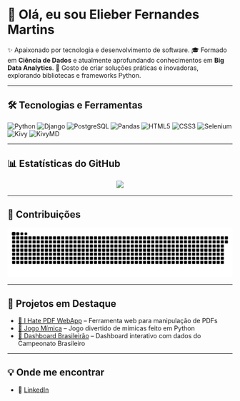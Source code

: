 # 👋 Olá, eu sou Elieber Fernandes Martins

✨ Apaixonado por tecnologia e desenvolvimento de software.
🎓 Formado em **Ciência de Dados** e atualmente aprofundando conhecimentos em **Big Data Analytics**.
🚀 Gosto de criar soluções práticas e inovadoras, explorando bibliotecas e frameworks Python.

---

## 🛠️ Tecnologias e Ferramentas

![Python](https://img.shields.io/badge/Python-3776AB?style=for-the-badge&logo=python&logoColor=white)
![Django](https://img.shields.io/badge/Django-092E20?style=for-the-badge&logo=django&logoColor=white)
![PostgreSQL](https://img.shields.io/badge/PostgreSQL-316192?style=for-the-badge&logo=postgresql&logoColor=white)
![Pandas](https://img.shields.io/badge/Pandas-150458?style=for-the-badge&logo=pandas&logoColor=white)
![HTML5](https://img.shields.io/badge/HTML5-E34F26?style=for-the-badge&logo=html5&logoColor=white)
![CSS3](https://img.shields.io/badge/CSS3-1572B6?style=for-the-badge&logo=css3&logoColor=white)
![Selenium](https://img.shields.io/badge/Selenium-43B02A?style=for-the-badge&logo=selenium&logoColor=white)
![Kivy](https://img.shields.io/badge/Kivy-FF6F00?style=for-the-badge&logo=kivy&logoColor=white)
![KivyMD](https://img.shields.io/badge/KivyMD-3DDC84?style=for-the-badge&logo=android&logoColor=white)

---

## 📊 Estatísticas do GitHub

<p align="center">
  <img src="https://github-readme-stats.vercel.app/api/top-langs/?username=elieber-fernandes&layout=compact&theme=radical" height="180em"/>
</p>

---

## 🚀 Contribuições

<p align="center">
  <picture>
    <source media="(prefers-color-scheme: dark)" srcset="https://raw.githubusercontent.com/elieber-fernandes/elieber-fernandes/output/github-contribution-grid-snake-dark.svg" />
    <source media="(prefers-color-scheme: light)" srcset="https://raw.githubusercontent.com/elieber-fernandes/elieber-fernandes/output/github-contribution-grid-snake.svg" />
    <img alt="Snake animation" src="https://raw.githubusercontent.com/elieber-fernandes/elieber-fernandes/output/github-contribution-grid-snake.svg" />
  </picture>
</p>

---

## 📂 Projetos em Destaque

- [🔗 I Hate PDF WebApp](https://github.com/elieber-fernandes/i-hate-pdf-webapp) – Ferramenta web para manipulação de PDFs
- [🔗 Jogo Mímica](https://github.com/elieber-fernandes/Jogo_Mimica) – Jogo divertido de mímicas feito em Python
- [🔗 Dashboard Brasileirão](https://github.com/elieber-fernandes/dashboard_brasileirao) – Dashboard interativo com dados do Campeonato Brasileiro

---

## 💡 Onde me encontrar

- 💼 [LinkedIn](https://www.linkedin.com/in/eliebermartins/)
